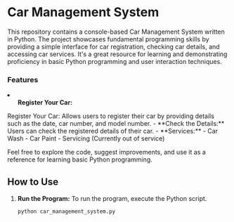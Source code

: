 <h1>Car Management System</h1>

<p>This repository contains a console-based Car Management System written in Python. The project showcases fundamental programming skills by providing a simple interface for car registration, 
  checking car details, and accessing car services.
  It's a great resource for learning and demonstrating proficiency in basic Python programming and user interaction techniques.</p>

<h3>Features</h3>
<li>
  <ul><b>Register Your Car: </b></ul>
</li>
Register Your Car: Allows users to register their car by providing details such as the date, car number, and model number.
- **Check the Details:** Users can check the registered details of their car.
- **Services:**
  - Car Wash
  - Car Paint
  - Servicing (Currently out of service)

Feel free to explore the code, suggest improvements, and use it as a reference for learning basic Python programming.

## How to Use

1. **Run the Program:**
   To run the program, execute the Python script.

   ```bash
   python car_management_system.py
